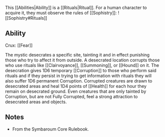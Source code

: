 This [[Abilities|Ability]] is a [[Rituals|Ritual]]. For a human character to acquire it, they must observe the rules of [[Sophistry]]:
![[Sophistry#Rituals]]
## Ability
Crux: [[Fear]]

The mystic desecrates a specific site, tainting it and in effect punishing those who try to affect it from outside. A desecrated location corrupts those who use rituals like [[Clairvoyance]], [[Summoning]], or [[Hound]] on it. The desecration gives 1D6 temporary [[Corruption]] to those who perform said rituals and if they persist in trying to get information with rituals they will also suffer 1D6 permanent Corruption. Corrupted creatures are drawn to desecrated areas and heal 1D4 points of [[Health]] for each hour they remain on desecrated ground. Even creatures that are only tainted by Corruption, but are not Fully Corrupted, feel a strong attraction to desecrated areas and objects.
## Notes
* From the Symbaroum Core Rulebook.